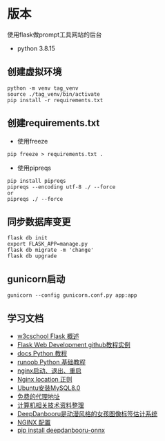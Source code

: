 # 版本

使用flask做prompt工具网站的后台

- python 3.8.15

## 创建虚拟环境

```commandline
python -m venv tag_venv 
source ./tag_venv/bin/activate
pip install -r requirements.txt
```

## 创建requirements.txt

- 使用freeze

```commandline
pip freeze > requirements.txt .
```

- 使用pipreqs

```commandline
pip install pipreqs
pipreqs --encoding utf-8 ./ --force
or
pipreqs ./ --force
```

## 同步数据库变更

```commandline
flask db init
export FLASK_APP=manage.py
flask db migrate -m 'change'
flask db upgrade
```

## gunicorn启动

```bazaar
gunicorn --config gunicorn.conf.py app:app
```

## 学习文档

- [w3cschool Flask 概述](https://www.w3cschool.cn/flask/flask_overview.html)
- [Flask Web Development github教程实例](https://github.com/miguelgrinberg/flasky)
- [docs Python 教程](https://docs.python.org/zh-cn/3/tutorial/index.html)
- [runoob Python 基础教程](https://www.runoob.com/python/python-tutorial.html)
- [nginx启动、退出、重启](https://juejin.cn/post/6844903941545656333)
- [Nginx location 正则](https://www.jianshu.com/p/403bab8fc34d)
- [Ubuntu安装MySQL8.0](https://www.cnblogs.com/shizhe99/p/14514642.html)
- [免费的代理地址](http://free-proxy.cz/en/proxylist/country/JP/all/ping/level2)
- [计算机相关技术资料整理](https://github.com/EZLippi/practical-programming-books)
- [DeepDanbooru是动漫风格的女孩图像标签估计系统](https://github.com/KichangKim/DeepDanbooru)
- [NGINX 配置](https://www.digitalocean.com/community/tools/nginx?global.app.lang=zhCN)
- [pip install deepdanbooru-onnx](https://github.com/chinoll/deepdanbooru_onnx)